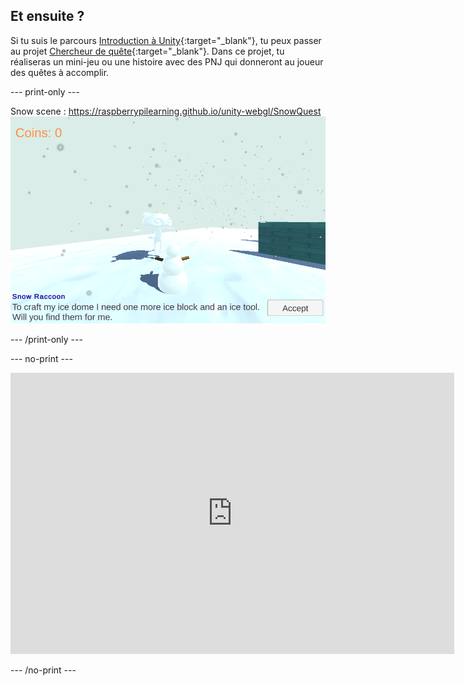 ## Et ensuite ?

Si tu suis le parcours [Introduction à Unity](https://projects.raspberrypi.org/en/raspberrypi/unity-intro){:target="_blank"}, tu peux passer au projet [Chercheur de quête](https://projects.raspberrypi.org/en/projects/quest-seeker){:target="_blank"}. Dans ce projet, tu réaliseras un mini-jeu ou une histoire avec des PNJ qui donneront au joueur des quêtes à accomplir.

--- print-only ---

Snow scene : https://raspberrypilearning.github.io/unity-webgl/SnowQuest ![La vue Game du projet Snow scene montrant un raton laveur des neiges proposant une quête de collecte au joueur Bonhomme de neige. Le joueur peut cliquer sur le bouton pour accepter la quête qui consiste à rassembler des objets pour le dôme de glace du raton laveur.](images/snow-quest.png)

--- /print-only ---

--- no-print ---
<iframe allowtransparency="true" width="710" height="450" src="https://raspberrypilearning.github.io/unity-webgl/SnowQuest/" frameborder="0"></iframe>

--- /no-print ---


